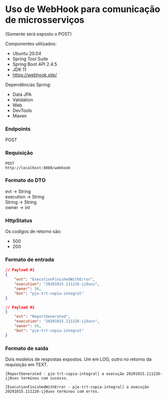 # Uso de WebHook para comunicação de microsserviços

(Somente será exposto o POST)

Componentes utilizados:
- Ubuntu 20.04
- Spring Tool Suite
- Spring Boot API 2.4.5
- JDK 11
- https://webhook.site/

Dependências Spring:
- Data JPA
- Validation
- Web
- DevTools
- Maven

### Endpoints

POST</br>

### Requisição

```
POST
http://localhost:8080/webhook
```

### Formato do DTO

evt -> String</br>
execution -> String</br>
String -> String</br>
owner -> int</br>

### HttpStatus

Os codigos de retorno são:
- 500
- 200

### Formato de entrada

```json
// Payload #1
{
    "evt": "ExecutionFinishedWithError",
    "execution": "20201015.111226-ij0uxv",
    "owner": 56,
    "bot": "pje-trt-copia-integral"
}

// Payload #2
{
    "evt": "ReportGenerated",
    "execution": "20201015.111226-ij0uxv",
    "owner": 56,
    "bot": "pje-trt-copia-integral"
}
```

### Formato de saida

Dois modelos de respostas expostos. Um em LOG, outro no retorno da requisição em TEXT.

```text
[ReportGenerated - pje-trt-copia-integral] a execução 20201015.111226-ij0uxv terminou com sucesso.

[ExecutionFinishedWithError - pje-trt-copia-integral] a execução 20201015.111226-ij0uxv terminou com erros.

  ```

